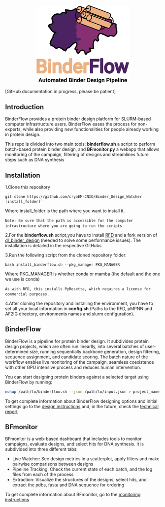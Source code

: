 <div align="center">
  <div>&nbsp;</div>
  <img src="BFmonitor/figures/binderflow.png" width="300"/>
</div>

 [GitHub documentation in progress, please be patient]


## Introduction

BinderFlow provides a protein binder design platform for SLURM-based computer infrastructure users. BinderFlow eases the process for non-experts, while also providing new functionalities for people already working in protein design.

This repo is divided into two main tools: **binderflow.sh** a script to perform batch-based protein binder design, and **BFmonitor.py** a webapp that allows monitoring of the campaign, filtering of designs and streamlines future steps such as DNA synthesis


## Installation

1.Clone this repository

```shell
git clone https://github.com/cryoEM-CNIO/Binder_Design_Watcher [install_folder]`
```

Where install_folder is the path where you want to install it.

`Note: Be sure that the path is accessible for the computer infrastructure where you are going to run the scripts`

2.For the **binderflow.sh** script,you have to install [RFD](https://github.com/RosettaCommons/RFdiffusion) and a fork version of [dl_binder_design](https://github.com/CarlosChacon-cell/dl_binder_design) (needed to solve some performance issues). The installation is detailed in the respective GitHubs

3.Run the following script from the cloned repository folder:

```shell
bash install_binderflow.sh --pkg_manager PKG_MANAGER 
```

Where PKG_MANAGER is whether conda or mamba (the default and the one we use is conda)

`As with RFD, this installs PyRosetta, which requires a license for commercial purposes.`

4.After cloning the repository and installing the environment, you have to set all your local information in **config.sh** (Paths to the RFD, pMPNN and AF2IG directory, environments names and slurm configuration).  

## BinderFlow

BinderFlow is a pipeline for protein binder design. It subdivides protein design projects, which are often run linearlly, into several batches of user-determined size, running sequentially backbone generation, design filtering, sequence assignment, and candidate scoring. The batch nature of the workflow enables live monitoring of the campaign, seamless coexistence with other GPU intensive process and reduces human intervention.

You can start designing protein binders against a selected target using BinderFlow by running:

```bash
nohup /path/to/binderflow.sh --json /path/to/input.json > project_name.log 2>&1 &
```

To get complete information about BinderFlow designing options and initial settings go to the [design instructions](./binderflow/BinderFlow.md) and, in the future, check the [technical report]() 

## BFmonitor

BFmonitor is a web-based dashboard that includes tools to monitor campaigns, evaluate designs, and select hits for DNA synthesis. It is subdivided into three different tabs:
- Live Watcher: See design metrics in a scatterplot, apply filters and make pairwise comparisons between designs
- Pipeline Tracking: Check the current state of each batch, and the log files from each of the process
- Extraction: Visualize the structures of the designs, select hits, and extract the pdbs, fasta and DNA sequence for ordering

To get complete information about BFmonitor, go to the [monitoring instructions](./BFmonitor/BFmonitor.md)

